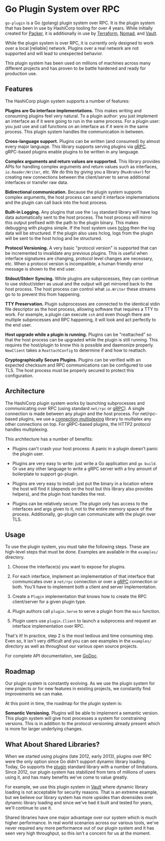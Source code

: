# Go Plugin System over RPC

`go-plugin` is a Go (golang) plugin system over RPC. It is the plugin system
that has been in use by HashiCorp tooling for over 4 years. While initially
created for [Packer](https://www.packer.io), it is additionally in use by
[Terraform](https://www.terraform.io), [Nomad](https://www.nomadproject.io), and
[Vault](https://www.vaultproject.io).

While the plugin system is over RPC, it is currently only designed to work
over a local [reliable] network. Plugins over a real network are not supported
and will lead to unexpected behavior.

This plugin system has been used on millions of machines across many different
projects and has proven to be battle hardened and ready for production use.

## Features

The HashiCorp plugin system supports a number of features:

**Plugins are Go interface implementations.** This makes writing and consuming
plugins feel very natural. To a plugin author: you just implement an
interface as if it were going to run in the same process. For a plugin user:
you just use and call functions on an interface as if it were in the same
process. This plugin system handles the communication in between.

**Cross-language support.** Plugins can be written (and consumed) by
almost every major language. This library supports serving plugins via
[gRPC](http://www.grpc.io). gRPC-based plugins enable plugins to be written
in any language.

**Complex arguments and return values are supported.** This library
provides APIs for handling complex arguments and return values such
as interfaces, `io.Reader/Writer`, etc. We do this by giving you a library
(`MuxBroker`) for creating new connections between the client/server to
serve additional interfaces or transfer raw data.

**Bidirectional communication.** Because the plugin system supports
complex arguments, the host process can send it interface implementations
and the plugin can call back into the host process.

**Built-in Logging.** Any plugins that use the `log` standard library
will have log data automatically sent to the host process. The host
process will mirror this output prefixed with the path to the plugin
binary. This makes debugging with plugins simple. If the host system
uses [hclog](https://github.com/hashicorp/go-hclog) then the log data
will be structured. If the plugin also uses hclog, logs from the plugin
will be sent to the host hclog and be structured.

**Protocol Versioning.** A very basic "protocol version" is supported that
can be incremented to invalidate any previous plugins. This is useful when
interface signatures are changing, protocol level changes are necessary,
etc. When a protocol version is incompatible, a human friendly error
message is shown to the end user.

**Stdout/Stderr Syncing.** While plugins are subprocesses, they can continue
to use stdout/stderr as usual and the output will get mirrored back to
the host process. The host process can control what `io.Writer` these
streams go to to prevent this from happening.

**TTY Preservation.** Plugin subprocesses are connected to the identical
stdin file descriptor as the host process, allowing software that requires
a TTY to work. For example, a plugin can execute `ssh` and even though there
are multiple subprocesses and RPC happening, it will look and act perfectly
to the end user.

**Host upgrade while a plugin is running.** Plugins can be "reattached"
so that the host process can be upgraded while the plugin is still running.
This requires the host/plugin to know this is possible and daemonize
properly. `NewClient` takes a `ReattachConfig` to determine if and how to
reattach.

**Cryptographically Secure Plugins.** Plugins can be verified with an expected
checksum and RPC communications can be configured to use TLS. The host process
must be properly secured to protect this configuration.

## Architecture

The HashiCorp plugin system works by launching subprocesses and communicating
over RPC (using standard `net/rpc` or [gRPC](http://www.grpc.io)). A single
connection is made between any plugin and the host process. For net/rpc-based
plugins, we use a [connection multiplexing](https://github.com/hashicorp/yamux)
library to multiplex any other connections on top. For gRPC-based plugins,
the HTTP2 protocol handles multiplexing.

This architecture has a number of benefits:

  * Plugins can't crash your host process: A panic in a plugin doesn't
    panic the plugin user.

  * Plugins are very easy to write: just write a Go application and `go build`.
    Or use any other language to write a gRPC server with a tiny amount of
    boilerplate to support go-plugin.

  * Plugins are very easy to install: just put the binary in a location where
    the host will find it (depends on the host but this library also provides
    helpers), and the plugin host handles the rest.

  * Plugins can be relatively secure: The plugin only has access to the
    interfaces and args given to it, not to the entire memory space of the
    process. Additionally, go-plugin can communicate with the plugin over
    TLS.

## Usage

To use the plugin system, you must take the following steps. These are
high-level steps that must be done. Examples are available in the
`examples/` directory.

  1. Choose the interface(s) you want to expose for plugins.

  2. For each interface, implement an implementation of that interface
     that communicates over a `net/rpc` connection or over a
     [gRPC](http://www.grpc.io) connection or both. You'll have to implement
     both a client and server implementation.

  3. Create a `Plugin` implementation that knows how to create the RPC
     client/server for a given plugin type.

  4. Plugin authors call `plugin.Serve` to serve a plugin from the
     `main` function.

  5. Plugin users use `plugin.Client` to launch a subprocess and request
     an interface implementation over RPC.

That's it! In practice, step 2 is the most tedious and time consuming step.
Even so, it isn't very difficult and you can see examples in the `examples/`
directory as well as throughout our various open source projects.

For complete API documentation, see [GoDoc](https://godoc.org/github.com/hashicorp/go-plugin).

## Roadmap

Our plugin system is constantly evolving. As we use the plugin system for
new projects or for new features in existing projects, we constantly find
improvements we can make.

At this point in time, the roadmap for the plugin system is:

**Semantic Versioning.** Plugins will be able to implement a semantic version.
This plugin system will give host processes a system for constraining
versions. This is in addition to the protocol versioning already present
which is more for larger underlying changes.

## What About Shared Libraries?

When we started using plugins (late 2012, early 2013), plugins over RPC
were the only option since Go didn't support dynamic library loading. Today,
Go supports the [plugin](https://golang.org/pkg/plugin/) standard library with
a number of  limitations. Since 2012, our plugin system has stabilized 
from tens of millions of users using it, and has many benefits we've come to 
value greatly.

For example, we use this plugin system in
[Vault](https://www.vaultproject.io) where dynamic library loading is
not acceptable for security reasons. That is an extreme
example, but we believe our library system has more upsides than downsides
over dynamic library loading and since we've had it built and tested for years,
we'll continue to use it.

Shared libraries have one major advantage over our system which is much
higher performance. In real world scenarios across our various tools,
we've never required any more performance out of our plugin system and it
has seen very high throughput, so this isn't a concern for us at the moment.
